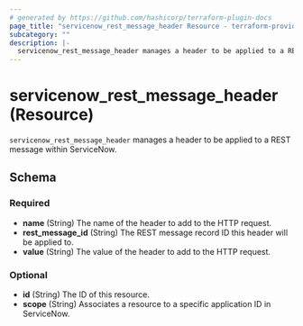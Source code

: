 ```yaml
---
# generated by https://github.com/hashicorp/terraform-plugin-docs
page_title: "servicenow_rest_message_header Resource - terraform-provider-servicenow"
subcategory: ""
description: |-
  servicenow_rest_message_header manages a header to be applied to a REST message within ServiceNow.
---
```


# servicenow_rest_message_header (Resource)

`servicenow_rest_message_header` manages a header to be applied to a REST message within ServiceNow.



<!-- schema generated by tfplugindocs -->
## Schema

### Required

- **name** (String) The name of the header to add to the HTTP request.
- **rest_message_id** (String) The REST message record ID this header will be applied to.
- **value** (String) The value of the header to add to the HTTP request.

### Optional

- **id** (String) The ID of this resource.
- **scope** (String) Associates a resource to a specific application ID in ServiceNow.


